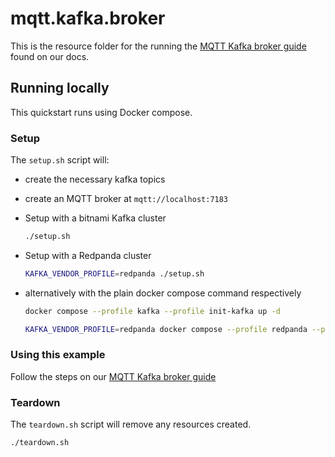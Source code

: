 # mqtt.kafka.broker

This is the resource folder for the running the [MQTT Kafka broker guide](https://docs.aklivity.io/zilla/latest/how-tos/mqtt/mqtt.kafka.broker.html) found on our docs.

## Running locally

This quickstart runs using Docker compose.

### Setup

The `setup.sh` script will:

- create the necessary kafka topics
- create an MQTT broker at `mqtt://localhost:7183`

- Setup with a bitnami Kafka cluster

    ```bash
    ./setup.sh
    ```

- Setup with a Redpanda cluster

    ```bash
    KAFKA_VENDOR_PROFILE=redpanda ./setup.sh
    ```

- alternatively with the plain docker compose command respectively

    ```bash
    docker compose --profile kafka --profile init-kafka up -d
    ```

    ```bash
    KAFKA_VENDOR_PROFILE=redpanda docker compose --profile redpanda --profile init-redpanda up -d
    ```

### Using this example

Follow the steps on our [MQTT Kafka broker guide](https://docs.aklivity.io/zilla/latest/how-tos/mqtt/mqtt.kafka.broker.html#send-a-greeting)

### Teardown

The `teardown.sh` script will remove any resources created.

```bash
./teardown.sh
```
